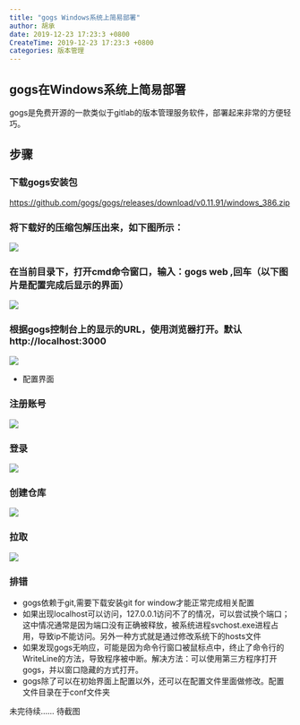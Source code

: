 ```yaml
---
title: "gogs Windows系统上简易部署"
author: 胡承
date: 2019-12-23 17:23:3 +0800
CreateTime: 2019-12-23 17:23:3 +0800
categories: 版本管理
---
```


## gogs在Windows系统上简易部署

gogs是免费开源的一款类似于gitlab的版本管理服务软件，部署起来非常的方便轻巧。

## 步骤  

 ### 下载gogs安装包  
  <https://github.com/gogs/gogs/releases/download/v0.11.91/windows_386.zip>

### 将下载好的压缩包解压出来，如下图所示：

![](https://i.loli.net/2019/12/25/NCnQj4gJwYzq9Tv.jpg)

### 在当前目录下，打开cmd命令窗口，输入：gogs web ,回车（以下图片是配置完成后显示的界面）
![](https://i.loli.net/2019/12/25/mEZfDHRaNbW3cQO.jpg)


### 根据gogs控制台上的显示的URL，使用浏览器打开。默认http://localhost:3000

![](https://i.loli.net/2019/12/25/bRoKJn5YxAZTXWG.jpg)

- 配置界面
### 注册账号

![](https://i.loli.net/2019/12/25/ADFfoEc9jJ83UHi.jpg)

### 登录

![](https://i.loli.net/2019/12/25/HlMYI7JArBa6kKX.jpg)

### 创建仓库

![](https://i.loli.net/2019/12/25/zq5rT6Q2w4ds9LD.jpg)

### 拉取

![](https://i.loli.net/2019/12/25/o4nYM2Ib3Qj9uUt.jpg)

### 排错
- gogs依赖于git,需要下载安装git for window才能正常完成相关配置
- 如果出现localhost可以访问，127.0.0.1访问不了的情况，可以尝试换个端口；这中情况通常是因为端口没有正确被释放，被系统进程svchost.exe进程占用，导致ip不能访问。另外一种方式就是通过修改系统下的hosts文件
- 如果发现gogs无响应，可能是因为命令行窗口被鼠标点中，终止了命令行的WriteLine的方法，导致程序被中断。解决方法：可以使用第三方程序打开gogs，并以窗口隐藏的方式打开。
- gogs除了可以在初始界面上配置以外，还可以在配置文件里面做修改。配置文件目录在于conf文件夹

未完待续…… 待截图

